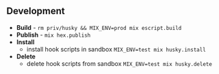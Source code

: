 ## Development

* **Build** - `rm priv/husky && MIX_ENV=prod mix escript.build`
* **Publish** - `mix hex.publish`
* **Install** 
    * install hook scripts in sandbox `MIX_ENV=test mix husky.install`
* **Delete** 
    * delete hook scripts from sandbox `MIX_ENV=test mix husky.delete`